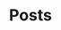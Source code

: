 ---
layout: posts
title: Posts
permalink: /posts/
background: '/assets/images/backgrounds/home-head-background.jpg'
---